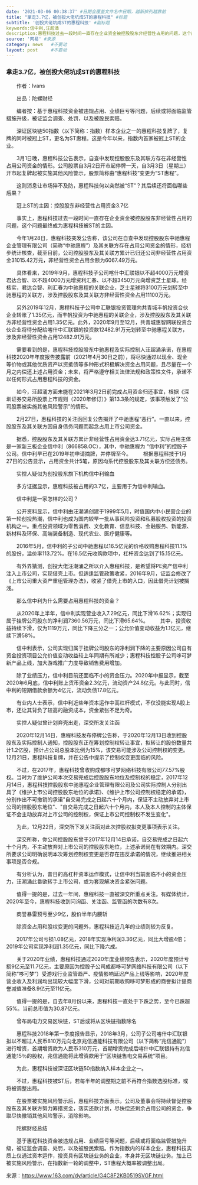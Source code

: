 ```yaml
---
date: '2021-03-06 00:38:37' #日期会覆盖文件名中日期，越新排列越靠前
title: "拿走3.7亿，被创投大佬坑成ST的惠程科技" #标题
subtitle: '创投大佬坑成ST的惠程科技' #副标题
keywords:信中利,汪超涌
description:惠程科技过去一段时间一直存在企业资金被控股股东非经营性占用的问题，这个问题最终成为惠程科技被ST的主因。
source: '网易' #来源
category: news   #不要动
layout: post     #不要动
---
```


### 拿走3.7亿，被创投大佬坑成ST的惠程科技

　　作者：Ivans

　　出品：陀螺财经

　　编者按：基于惠程科技资金被违规占用、业绩巨亏等问题，后续或将面临监管措施升级，被证监会调查、处罚，以及被股民索赔。

　　深证区块链50指数（以下简称：指数）样本企业之一的惠程科技复牌了，复牌的同时被冠上ST，更名为ST惠程。这是今年以来，指数内首家被冠上ST的企业。

　　3月1日晚，惠程科技公告表示，自查中发现控股股东及其联方存在非经营性占用公司资金的情形。公司股票自3月2日开市起停牌一天，自3月3日（星期三）开市起复牌起被实施其他风险警示，股票简称由“惠程科技”变更为“ST惠程”。

　　这则消息让市场猝不及防，惠程科技何以突然被“ST”？其后续还将面临哪些后果？

　　冠上ST的主因：控股股东非经营性占用资金3.7亿

　　事实上，惠程科技过去一段时间一直存在企业资金被控股股东非经营性占用的问题，这个问题最终成为惠程科技被ST的主因。

　　今年1月28日，惠程科技突发公告称，该公司在自查中发现控股股东中驰惠程企业管理有限公司（简称“中驰惠程”）及其关联方存在占用公司资金的情形，经初步统计核查，截至目前，公司控股股东及其关联方累计已归还公司非经营性占用资金31015.42万元，非经营性资金占用余额为6067.49万元。

　　具体看来，2019年9月，惠程科技子公司喀什中汇联银以不超4000万元增资君达合智、以不超4000万元增资利汇春、以不超3450万元向增资芝士星球。经核实，君达合智、利汇春为中驰惠程的关联企业，芝士星球将3100万元划转至中驰惠程的关联方，涉及控股股东及其关联方非经营性资金占用11100万元。

　　另外2019年12月，惠程科技子公司中汇联银投资管理向共青城丰帆投资合伙企业转账了1.35亿元，而丰帆投资为中驰惠程的关联企业，涉及控股股东及其关联方非经营性资金占用1.35亿元。此外，2020年9月至12月，共青城惠智网联投资合伙企业将待分配给喀什中汇联银的投资款12482.91万元划转至中驰惠程关联方，涉及非经营性资金占用12482.91万元。

　　需要看到的是，惠程科技控股股东中驰惠程及实际控制人汪超涌承诺，在惠程科技2020年年度报告披露前（2021年4月30日之前），将尽快通过以现金、现金等价物或其他优质资产以资抵债等多种形式积极解决资金占用问题，且尽量在一个月之内偿还上述占用资金；未来，将严格遵守相关法律法规和政策性文件，承诺不以任何形式占用惠程科技的资金。

　　如今，汪超涌方面未能在2021年3月2日前完成占用资金归还事宜，根据《深圳证券交易所股票上市规则（2020年修订）》第13.3条的规定，该事项触发了“公司股票被实施其他风险警示”的情形。

　　2月27日，惠程科技的关注函回复公告揭开了中驰惠程“恶行”。一直以来，控股股东及其关联方因自身债务问题而起念占用上市公司资金。

　　据悉，控股股东及其关联方累计非经营性占用资金达3.71亿元，实际占用主体是一家新三板企业信中利（866858.OC），其中，中驰惠程为 “信中利”的控股子公司。信中利早已在2019年初申请摘牌，并停牌至今。
  　　根据惠程科技于1月27日的公告显示，占用资金共计5笔，原因均系代控股股东及其关联方偿还债务。

　　实控人疑似为创投股东旗下机构信中利输血

　　多方证据显示，惠程科技被占用的3.7亿，主要用于为信中利输血。

　　信中利是一家怎样的公司？

　　公开资料显示，信中利由汪潮涌创建于1999年5月，时值国内中小民营企业的第一轮创投热潮，信中利也成为国内较早一批从事风险投资和私募股权投资的投资机构之一。重点投资领域为零售消费、文化教育、信息科技、金融服务、新能源、新材料及环保、高端装备制造、现代农业、医疗健康等。

　　2016年5月，信中利的子公司中驰惠程以16.5亿元的价格收购惠程科技11.1%的股份，溢价率113.72%。在16.5亿元收购款项中，杠杆资金达到了15.15亿元。

　　有外界猜测，创投大佬汪潮涌之所以介入惠程科技，是希望将PE资产信中利注入上市公司，实现借壳上市。但适逢监管政策收紧，2016年9月，证监会修改了《上市公司重大资产重组管理办法》，收紧了借壳上市的入口，因此借壳计划被搁浅。

　　那么信中利为什么需要占用惠程科技的资金？

　　从2020年上半年，信中利实现营业收入7.29亿元，同比下滑16.62%；实现归属于挂牌公司股东的净利润7360.56万元，同比下滑65.64%。
  　　其中，投资收益持续下滑，仅为1119万元，同比下降三分之一；公允价值变动收益为1.1亿元，继续下滑58%。

　　信中利表示，公司实现归属于挂牌公司股东的净利润下降的主要原因公司自有资金投资项目公允价值变动收益较上年同期有所减少；惠程科技控股子公司哆可梦新产品上线，加大游戏推广力度导致销售费用增加。

　　除了业绩压力，信中利目前还面临不小的资金压力。2020年中报显示，截至2020年6月底，信中利账上货币资金2.3亿元，流动资产24.8亿元。与此同时，信中利的短期借款余额为4亿元，流动负债17.8亿元。

　　有业内人士表示，信中利近些年资本运作中高杠杆模式，不仅没能实现A股上市，还让其背负了较高的融资成本，资金紧张不足为奇。

　　实控人疑似曾计划弃壳出走，深交所发关注函

　　2020年12月14日，惠程科技发布停牌公告称，于2020年12月13日收到控股股东及实际控制人通知，控股股东正在筹划控制权转让事宜，拟转让的股份数量共计1.2亿股，预计占公司总股本比例为15%，该交易可能涉及公司控制权的变更。12月21日，惠程科技复牌，并在公告中提示了控制权变更面临的风险。

　　不过，在2017年，惠程科技曾收购成都哆可梦网络科技有限公司77.57%股权。当时为了维护公司本次交易完成后控股股东地位及控制权的稳定，2017年12月14日，惠程科技控股股东中驰惠程企业管理有限公司及公司实际控制人分别出具了《维护上市公司控股股东地位的承诺》、《维护上市公司控制权稳定的承诺》，分别作出不可撤销的承诺"自交易完成之日起六十个月内，保证不主动放弃对上市公司的控股股东地位"、"自交易完成之日起六十个月内，本人及本人控制的主体保证不会主动放弃对上市公司的控制权，保证上市公司控制权不发生变化"。

　　为此，12月22日，深交所下发关注函对此次控股权拟变更事项表示关注。

　　深交所称，你公司控股股东曾于2017年12月14日承诺，自交易完成之日起六十个月内，不主动放弃对上市公司的控股股东地位，上述承诺尚在有效期内。深交所要求公司明确说明本次筹划控制权变更是否存在违反承诺的情况，继续推进相关事项是否合规。

　　有分析认为，昔日的高杠杆资本运作模式，让信中利当前面临不小的资金压力，汪潮涌此番欲转手上市公司，或为套现解决资金紧张问题。

　　值得一提的是，过去一年间，惠程科技一直被深交所重点关注。有媒体统计，2020年至今，惠程科技收到问询函、关注函、监管函的次数有8次。

　　商誉暴雷预亏至少9亿，股价半年内腰斩

　　除资金占用和股权变更的问题外，惠程科技近几年的业绩则较为反复。

　　2017年公司亏损1.08亿元，2018年实现净利润3.36亿元，同比大增逾4倍；2019年公司实现净利润1.35亿元，同比下降六成。

　　关于2020年业绩，惠程科技通过2020年度业绩预告表示，2020年度预计亏损9亿元至11.7亿元，主要原因为控股子公司成都哆可梦网络科技有限公司（以下简称“哆可梦”）受游戏行业监管趋严、疫情影响延迟产品上线等影响，2020年度营业收入及利润均出现较大幅度下滑，公司对前期收购哆可梦形成的商誉拟计提商誉减值准备8.9亿元至11亿元。

　　值得一提的是，自去年8月份以来，惠程科技一直处于下跌之势，至今已跌超55%。当前总市值为30.87亿元。

　　曾布局电力交易区块链，ST后或将从区块链指数除名

　　惠程科技2018年第一季度报告显示，2018年3月，公司子公司喀什中汇联银拟以不超过人民币810万元向北京兆信通能科技有限公司（以下简称“兆信通能”）进行增资，首期增资款为人民币310万元，首期增资完成后喀什中汇联银持有兆信通能15％的股权，兆信通能将此增资款用于“区块链售电交易系统”项目。

　　为此，惠程科技被深证区块链50指数纳入样本企业之一。

　　不过，惠程科技被ST后，若每半年的调整期之前不再符合指数选股标准，或将被调整出局。

　　在股票被实施风险警示后，惠程科技方面表示，公司及董事会将持续督促控股股东及其关联方努力筹措资金，落实还款计划，尽快偿还剩余占用公司的资金，争取尽快撤销其他风险警示，消除影响。

　　陀螺财经总结

　　基于惠程科技资金被违规占用、业绩巨亏等问题，后续或将面临监管措施升级，被证监会调查、处罚，以及被股民索赔。作为指数内的样本企业，惠程科技实质上仅通过资本运作，投资具有区块链业务的企业，本身并无区块链业务。加上已被实施风险警示，在指数新一轮的调整中，ST惠程大概率被调整出局。
  
  来源：https://www.163.com/dy/article/G4C8F2KB0519SVGF.html
